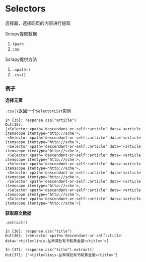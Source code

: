 # Selectors

选择器，选择网页的内容进行提取

Scrapy提取数据

1. `Xpath`
2. `CSS`

Scrapy提供方法

1. `.xpath()`
2. `.css()`

### 例子

**选择元素**

`.css()`返回一个`SelectorList`实例

```shell
In [35]: response.css("article")
Out[35]:
[<Selector xpath='descendant-or-self::article' data='<article itemscope itemtype="http://sche'>,
 <Selector xpath='descendant-or-self::article' data='<article itemscope itemtype="http://sche'>,
 <Selector xpath='descendant-or-self::article' data='<article itemscope itemtype="http://sche'>,
 <Selector xpath='descendant-or-self::article' data='<article itemscope itemtype="http://sche'>,
 <Selector xpath='descendant-or-self::article' data='<article itemscope itemtype="http://sche'>,
 <Selector xpath='descendant-or-self::article' data='<article itemscope itemtype="http://sche'>,
 <Selector xpath='descendant-or-self::article' data='<article itemscope itemtype="http://sche'>,
 <Selector xpath='descendant-or-self::article' data='<article itemscope itemtype="http://sche'>,
 <Selector xpath='descendant-or-self::article' data='<article itemscope itemtype="http://sche'>]
```

**获取原文数据**

`.extract()`

```shell
In [36]: response.css("title")
Out[36]: [<Selector xpath='descendant-or-self::title' data='<title>linis-丛林深处有书和黄金屋</title>'>]

In [37]: response.css("title").extract()
Out[37]: ['<title>linis-丛林深处有书和黄金屋</title>']
```



